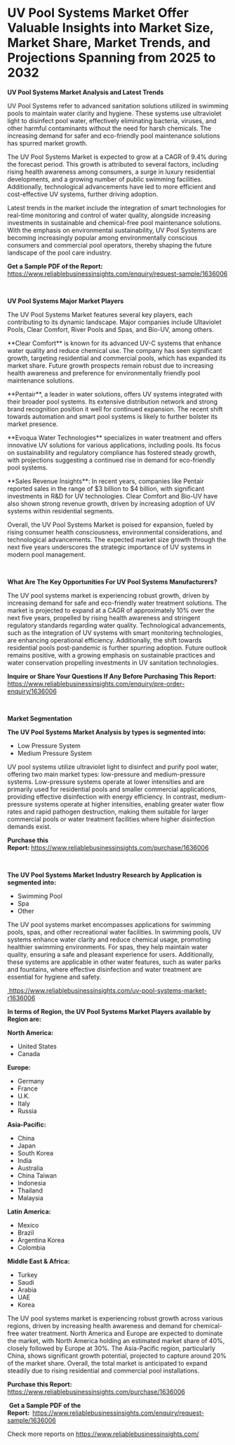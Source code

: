 <p><h1>UV Pool Systems Market Offer Valuable Insights into Market Size, Market Share, Market Trends, and Projections Spanning from 2025 to 2032</h1></p><p><strong>UV Pool Systems Market Analysis and Latest Trends</strong></p>
<p><p>UV Pool Systems refer to advanced sanitation solutions utilized in swimming pools to maintain water clarity and hygiene. These systems use ultraviolet light to disinfect pool water, effectively eliminating bacteria, viruses, and other harmful contaminants without the need for harsh chemicals. The increasing demand for safer and eco-friendly pool maintenance solutions has spurred market growth.</p><p>The UV Pool Systems Market is expected to grow at a CAGR of 9.4% during the forecast period. This growth is attributed to several factors, including rising health awareness among consumers, a surge in luxury residential developments, and a growing number of public swimming facilities. Additionally, technological advancements have led to more efficient and cost-effective UV systems, further driving adoption.</p><p>Latest trends in the market include the integration of smart technologies for real-time monitoring and control of water quality, alongside increasing investments in sustainable and chemical-free pool maintenance solutions. With the emphasis on environmental sustainability, UV Pool Systems are becoming increasingly popular among environmentally conscious consumers and commercial pool operators, thereby shaping the future landscape of the pool care industry.</p></p>
<p><strong>Get a Sample PDF of the Report:&nbsp;</strong> <a href="https://www.reliablebusinessinsights.com/enquiry/request-sample/1636006?utm_campaign=2335&utm_medium=2&utm_source=Github&utm_content=ia&utm_term=08042025&utm_id=uv-pool-systems">https://www.reliablebusinessinsights.com/enquiry/request-sample/1636006</a></p>
<p>&nbsp;</p>
<p><strong>UV Pool Systems Major Market Players</strong></p>
<p><p>The UV Pool Systems Market features several key players, each contributing to its dynamic landscape. Major companies include Ultaviolet Pools, Clear Comfort, River Pools and Spas, and Bio-UV, among others.   </p><p>**Clear Comfort** is known for its advanced UV-C systems that enhance water quality and reduce chemical use. The company has seen significant growth, targeting residential and commercial pools, which has expanded its market share. Future growth prospects remain robust due to increasing health awareness and preference for environmentally friendly pool maintenance solutions.</p><p>**Pentair**, a leader in water solutions, offers UV systems integrated with their broader pool systems. Its extensive distribution network and strong brand recognition position it well for continued expansion. The recent shift towards automation and smart pool systems is likely to further bolster its market presence.</p><p>**Evoqua Water Technologies** specializes in water treatment and offers innovative UV solutions for various applications, including pools. Its focus on sustainability and regulatory compliance has fostered steady growth, with projections suggesting a continued rise in demand for eco-friendly pool systems.</p><p>**Sales Revenue Insights**: In recent years, companies like Pentair reported sales in the range of $3 billion to $4 billion, with significant investments in R&D for UV technologies. Clear Comfort and Bio-UV have also shown strong revenue growth, driven by increasing adoption of UV systems within residential segments.</p><p>Overall, the UV Pool Systems Market is poised for expansion, fueled by rising consumer health consciousness, environmental considerations, and technological advancements. The expected market size growth through the next five years underscores the strategic importance of UV systems in modern pool management.</p></p>
<p>&nbsp;</p>
<p><strong>What Are The Key Opportunities For UV Pool Systems Manufacturers?</strong></p>
<p><p>The UV pool systems market is experiencing robust growth, driven by increasing demand for safe and eco-friendly water treatment solutions. The market is projected to expand at a CAGR of approximately 10% over the next five years, propelled by rising health awareness and stringent regulatory standards regarding water quality. Technological advancements, such as the integration of UV systems with smart monitoring technologies, are enhancing operational efficiency. Additionally, the shift towards residential pools post-pandemic is further spurring adoption. Future outlook remains positive, with a growing emphasis on sustainable practices and water conservation propelling investments in UV sanitation technologies.</p></p>
<p><strong>Inquire or Share Your Questions If Any Before Purchasing This Report:</strong> <a href="https://www.reliablebusinessinsights.com/enquiry/pre-order-enquiry/1636006?utm_campaign=2335&utm_medium=2&utm_source=Github&utm_content=ia&utm_term=08042025&utm_id=uv-pool-systems">https://www.reliablebusinessinsights.com/enquiry/pre-order-enquiry/1636006</a></p>
<p>&nbsp;</p>
<p><strong>Market Segmentation</strong></p>
<p><strong>The UV Pool Systems Market Analysis by types is segmented into:</strong></p>
<p><ul><li>Low Pressure System</li><li>Medium Pressure System</li></ul></p>
<p><p>UV pool systems utilize ultraviolet light to disinfect and purify pool water, offering two main market types: low-pressure and medium-pressure systems. Low-pressure systems operate at lower intensities and are primarily used for residential pools and smaller commercial applications, providing effective disinfection with energy efficiency. In contrast, medium-pressure systems operate at higher intensities, enabling greater water flow rates and rapid pathogen destruction, making them suitable for larger commercial pools or water treatment facilities where higher disinfection demands exist.</p></p>
<p><strong>Purchase this Report:&nbsp;</strong><a href="https://www.reliablebusinessinsights.com/purchase/1636006?utm_campaign=2335&utm_medium=2&utm_source=Github&utm_content=ia&utm_term=08042025&utm_id=uv-pool-systems">https://www.reliablebusinessinsights.com/purchase/1636006</a></p>
<p>&nbsp;</p>
<p><strong>The UV Pool Systems Market Industry Research by Application is segmented into:</strong></p>
<p><ul><li>Swimming Pool</li><li>Spa</li><li>Other</li></ul></p>
<p><p>The UV pool systems market encompasses applications for swimming pools, spas, and other recreational water facilities. In swimming pools, UV systems enhance water clarity and reduce chemical usage, promoting healthier swimming environments. For spas, they help maintain water quality, ensuring a safe and pleasant experience for users. Additionally, these systems are applicable in other water features, such as water parks and fountains, where effective disinfection and water treatment are essential for hygiene and safety.</p></p>
<p><a href="https://www.reliablebusinessinsights.com/uv-pool-systems-market-r1636006?utm_campaign=2335&utm_medium=2&utm_source=Github&utm_content=ia&utm_term=08042025&utm_id=uv-pool-systems">&nbsp;https://www.reliablebusinessinsights.com/uv-pool-systems-market-r1636006</a></p>
<p><strong>In terms of Region, the UV Pool Systems Market Players available by Region are:</strong></p>
<p>
    <p> <strong> North America: </strong>
        <ul>
            <li>United States</li>
            <li>Canada</li>
        </ul>
        </p> 
    <p> <strong> Europe: </strong>
        <ul>
            <li>Germany</li>
            <li>France</li>
            <li>U.K.</li>
            <li>Italy</li>
            <li>Russia</li>
        </ul>
        </p> 
    <p> <strong> Asia-Pacific: </strong>
        <ul>
            <li>China</li>
            <li>Japan</li>
            <li>South Korea</li>
            <li>India</li>
            <li>Australia</li>
            <li>China Taiwan</li>
            <li>Indonesia</li>
            <li>Thailand</li>
            <li>Malaysia</li>
        </ul>
        </p> 
    <p> <strong> Latin America: </strong>
        <ul>
            <li>Mexico</li>
            <li>Brazil</li>
            <li>Argentina Korea</li>
            <li>Colombia</li>
        </ul>
        </p> 
    <p> <strong> Middle East & Africa: </strong>
        <ul>
            <li>Turkey</li>
            <li>Saudi</li>
            <li>Arabia</li>
            <li>UAE</li>
            <li>Korea</li>
        </ul>
    </p>
    </p>
<p><p>The UV pool systems market is experiencing robust growth across various regions, driven by increasing health awareness and demand for chemical-free water treatment. North America and Europe are expected to dominate the market, with North America holding an estimated market share of 40%, closely followed by Europe at 30%. The Asia-Pacific region, particularly China, shows significant growth potential, projected to capture around 20% of the market share. Overall, the total market is anticipated to expand steadily due to rising residential and commercial pool installations.</p></p>
<p><strong>Purchase this Report: </strong><a href="https://www.reliablebusinessinsights.com/purchase/1636006?utm_campaign=2335&utm_medium=2&utm_source=Github&utm_content=ia&utm_term=08042025&utm_id=uv-pool-systems">https://www.reliablebusinessinsights.com/purchase/1636006</a></p>
<p>&nbsp;<strong>Get a Sample PDF of the Report:&nbsp;&nbsp;</strong><a href="https://www.reliablebusinessinsights.com/enquiry/request-sample/1636006?utm_campaign=2335&utm_medium=2&utm_source=Github&utm_content=ia&utm_term=08042025&utm_id=uv-pool-systems">https://www.reliablebusinessinsights.com/enquiry/request-sample/1636006</a></p>
<p><strong></strong></p>
<p>Check more reports on <a href="https://www.reliablebusinessinsights.com/?utm_campaign=2335&utm_medium=2&utm_source=Github&utm_content=ia&utm_term=08042025&utm_id=uv-pool-systems">https://www.reliablebusinessinsights.com/</a></p>